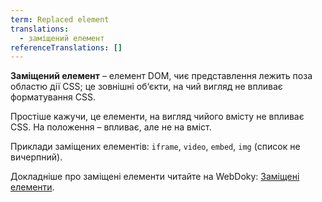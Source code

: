 ```yaml
---
term: Replaced element
translations:
  - заміщений елемент
referenceTranslations: []
---
```


**Заміщений елемент** – елемент DOM, чиє представлення лежить поза областю дії CSS; це зовнішні об‘єкти, на чий вигляд не впливає форматування CSS.

Простіше кажучи, це елементи, на вигляд чийого вмісту не впливає CSS. На положення – впливає, але не на вміст.

Приклади заміщених елементів: `iframe`, `video`, `embed`, `img` (список не вичерпний).

Докладніше про заміщені елементи читайте на WebDoky: [Заміщені елементи](https://webdoky.org/uk/docs/Web/CSS/Replaced_element/).